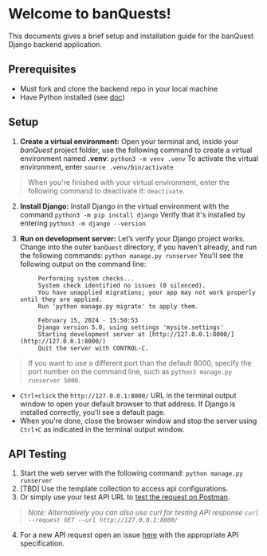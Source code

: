 # Welcome to banQuests!

This documents gives a brief setup and installation guide for the banQuest Django backend application.

## Prerequisites
- Must fork and clone the backend repo in your local machine
- Have Python installed (see [doc](https://wiki.python.org/moin/BeginnersGuide/Download))


## Setup

1. **Create a virtual environment:**
Open your terminal and, inside your _banQuest_ project folder, use the following command to create a virtual environment named **.venv**: `python3 -m venv .venv`
To activate the virtual environment, enter
`source .venv/bin/activate`

> When you're finished with your virtual environment, enter the following command to deactivate it: `deactivate`.
2. **Install Django:**
Install Django in the virtual environment with the command
`python3 -m pip install django` 
Verify that it's installed by entering
`python3 -m django --version`
3. **Run on development server:**
Let’s verify your Django project works. Change into the outer  `banQuest`  directory, if you haven’t already, and run the following commands:
`python manage.py runserver`
You’ll see the following output on the command line:

		    Performing system checks...
		    System check identified no issues (0 silenced).
		    You have unapplied migrations; your app may not work properly until they are applied.
            Run 'python manage.py migrate' to apply them.
            
            February 15, 2024 - 15:50:53
            Django version 5.0, using settings 'mysite.settings'
            Starting development server at [http://127.0.0.1:8000/](http://127.0.0.1:8000/)
            Quit the server with CONTROL-C.

> If you want to use a different port than the default 8000, specify the port number on the command line, such as  `python3 manage.py runserver 5000`.
    
- `Ctrl+click`  the  `http://127.0.0.1:8000/`  URL in the terminal output window to open your default browser to that address. If Django is installed correctly, you'll see a default page.
- When you're done, close the browser window and stop the server using  `Ctrl+C`  as indicated in the terminal output window.

##  API Testing
1. Start the web server with the following command:
`python manage.py runserver`
2. [TBD] Use the template collection to access api configurations.
3. Or simply use your test API URL to [test the request on Postman](https://www.geeksforgeeks.org/basics-of-api-testing-using-postman/).
> *_Note_: Alternatively you can also use curl for testing API response
> `curl --request GET --url http://127.0.0.1:8000/`*
4.  For a new API request open an issue [here](https://github.com/dosXdev/banQuest/issues) with the appropriate API specification.